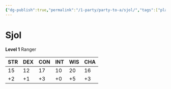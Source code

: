 ```yaml
---
{"dg-publish":true,"permalink":"/1-party/party-to-a/sjol/","tags":["player"]}
---
```



# Sjol

**Level 1** Ranger

| STR | DEX | CON | INT | WIS | CHA |
| --- | --- | --- | --- | --- | --- |
| 15  | 12  | 17  | 10  | 20  | 16  |
| +2  | +1  | +3  |  +0 | +5  | +3  |
